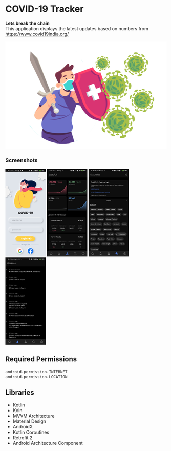 # COVID-19 Tracker 
__Lets break the chain__  
This application displays the latest updates based on numbers from https://www.covid19india.org/

<p align="center">
  <img src="header.png">
</p>

### Screenshots
<img src="screenshots/1.jpg" width="25%" /> <img src="screenshots/2.jpg" width="25%" />  <img src="screenshots/3.jpg" width="25%" /> <img src="screenshots/4.jpg" width="25%" /> 

## Required Permissions
    android.permission.INTERNET
    android.permission.LOCATION

## Libraries
- Kotlin
- Koin
- MVVM Architecture
- Material Design
- AndroidX
- Kotlin Coroutines
- Retrofit 2
- Android Architecture Component
